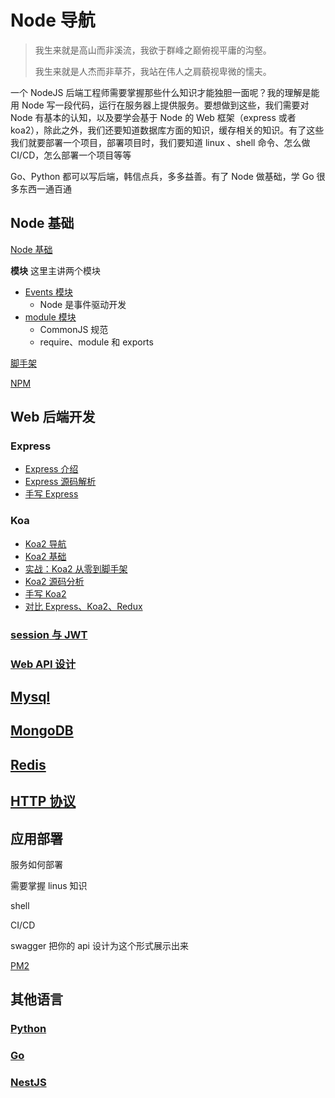 # Node 导航

> 我生来就是高山而非溪流，我欲于群峰之巅俯视平庸的沟壑。
>
> 我生来就是人杰而非草芥，我站在伟人之肩藐视卑微的懦夫。

一个 NodeJS 后端工程师需要掌握那些什么知识才能独胆一面呢？我的理解是能用 Node 写一段代码，运行在服务器上提供服务。要想做到这些，我们需要对 Node 有基本的认知，以及要学会基于 Node 的 Web 框架（express 或者 koa2），除此之外，我们还要知道数据库方面的知识，缓存相关的知识。有了这些我们就要部署一个项目，部署项目时，我们要知道 linux 、shell 命令、怎么做 CI/CD，怎么部署一个项目等等

Go、Python 都可以写后端，韩信点兵，多多益善。有了 Node 做基础，学 Go 很多东西一通百通

## Node 基础

[Node 基础](./Node基础.md)

**模块** 这里主讲两个模块

- [Events 模块](./事件触发器events模块.md)
  - Node 是事件驱动开发
- [module 模块](./module模块.md)
  - CommonJS 规范
  - require、module 和 exports

[脚手架](./脚手架.md)

[NPM](./npm.md)

## Web 后端开发

### Express

- [Express 介绍](../Express/README.md)
- [Express 源码解析](../Express/Express源码解析.md)
- [手写 Express](../Express/手写Express.md)

### Koa

- [Koa2 导航](../Koa2/README.md)
- [Koa2 基础](../Koa2/Koa2基础.md)
- [实战：Koa2 从零到脚手架](../Koa2/实战：Koa2从零到脚手架.md)
- [Koa2 源码分析](../Koa2/源码分析.md)
- [手写 Koa2](../Koa2/手写Koa2.md)
- [对比 Express、Koa2、Redux](../Koa2/对比Express、Koa2、Redux.md)

### [session 与 JWT](./session与JWT.md)

### [Web API 设计](./RESTful.md)

## [Mysql](./Mysql.md)

## [MongoDB](./MongoDB.md)

## [Redis](./Redis.md)

## [HTTP 协议](../HTTP/README.md)

## 应用部署

服务如何部署

需要掌握 linus 知识

shell

CI/CD

swagger 把你的 api 设计为这个形式展示出来

[PM2](./PM2.md)

## 其他语言

### [Python](./Python/)

### [Go](./Go.md)

### [NestJS](./Nest.js.md)
